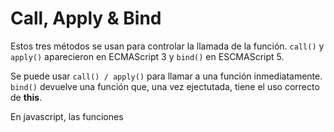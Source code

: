 # Call, Apply & Bind

Estos tres métodos se usan para controlar la llamada de la función. `call()` y `apply()` aparecieron en ECMAScript 3 y `bind()` en ESCMAScript 5.

Se puede usar `call() / apply()` para llamar a una función inmediatamente. `bind()` devuelve una función que, una vez ejectutada, tiene el uso correcto de **this**.

En javascript, las funciones